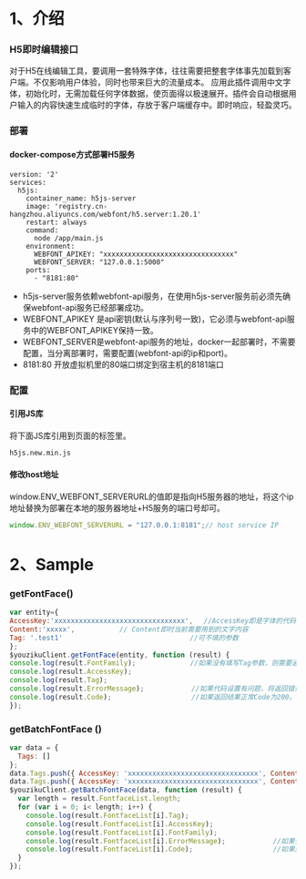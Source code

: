 # 1、介绍

### H5即时编辑接口
对于H5在线编辑工具，要调用一套特殊字体，往往需要把整套字体事先加载到客户端。不仅影响用户体验，同时也带来巨大的流量成本。
应用此插件调用中文字体，初始化时，无需加载任何字体数据，使页面得以极速展开。插件会自动根据用户输入的内容快速生成临时的字体，存放于客户端缓存中。即时响应，轻盈灵巧。

### 部署
#### docker-compose方式部署H5服务
```
version: '2'
services:
  h5js:
    container_name: h5js-server
    image: 'registry.cn-hangzhou.aliyuncs.com/webfont/h5.server:1.20.1'
    restart: always
    command:
      node /app/main.js
    environment:
      WEBFONT_APIKEY: "xxxxxxxxxxxxxxxxxxxxxxxxxxxxxxxx"
      WEBFONT_SERVER: "127.0.0.1:5000"
    ports:
      - "8181:80"
 ```
-  h5js-server服务依赖webfont-api服务，在使用h5js-server服务前必须先确保webfont-api服务已经部署成功。
-  WEBFONT_APIKEY 是api密钥(默认与序列号一致)，它必须与webfont-api服务中的WEBFONT_APIKEY保持一致。
-  WEBFONT_SERVER是webfont-api服务的地址，docker一起部署时，不需要配置，当分离部署时，需要配置(webfont-api的ip和port)。
-  8181:80 开放虚拟机里的80端口绑定到宿主机的8181端口


### 配置
#### 引用JS库
将下面JS库引用到页面的<head>标签里。
```sh
h5js.new.min.js
```
#### 修改host地址
window.ENV_WEBFONT_SERVERURL的值即是指向H5服务器的地址，将这个ip地址替换为部署在本地的服务器地址+H5服务的端口号却可。
```javascript
window.ENV_WEBFONT_SERVERURL = "127.0.0.1:8181";// host service IP
```





# 2、Sample
### getFontFace()
``` javascript
var entity={
AccessKey:'xxxxxxxxxxxxxxxxxxxxxxxxxxxxxxxx', 　//AccessKey即是字体的代码，需要登录有字库后，在目标字体的使用页面中获取。
Content:'xxxxx', 　　　　　　// Content即时当前需要用到的文字内容
Tag: '.test1'   　　　　　　　　　　　　　　　　　//可不填的参数
};
$youzikuClient.getFontFace(entity, function (result) {
console.log(result.FontFamily);　　　　　　　　//如果没有填写Tag参数，则需要通过FontFamily将字体效果应用于文字上
console.log(result.AccessKey);
console.log(result.Tag);
console.log(result.ErrorMessage);　　　　　　　//如果代码设置有问题，将返回错误信息。
console.log(result.Code);　　　　　　　        //如果返回结果正常Code为200。
});

```
### getBatchFontFace ()
``` javascript
var data = {
  Tags: []
};
data.Tags.push({ AccessKey: 'xxxxxxxxxxxxxxxxxxxxxxxxxxxxxxxx', Content: 'xxx', Tag: '.test1' });//Tag参数可不填
data.Tags.push({ AccessKey: 'xxxxxxxxxxxxxxxxxxxxxxxxxxxxxxxx', Content: 'xxx', Tag: '#id2' });     //Tag参数可不填
$youzikuClient.getBatchFontFace(data, function (result) {
  var length = result.FontfaceList.length;
  for (var i = 0; i< length; i++) {
    console.log(result.FontfaceList[i].Tag);
    console.log(result.FontfaceList[i].AccessKey);
    console.log(result.FontfaceList[i].FontFamily);
    console.log(result.FontfaceList[i].ErrorMessage);　　　　　　　//如果代码设置有问题，将返回错误信息。
    console.log(result.FontfaceList[i].Code);　　　　　　　        //如果返回结果正常Code为200。
  }
});
```





